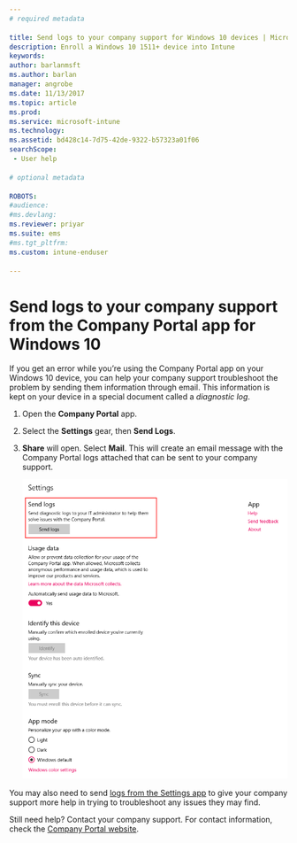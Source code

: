 ```yaml
---
# required metadata

title: Send logs to your company support for Windows 10 devices | Microsoft Docs
description: Enroll a Windows 10 1511+ device into Intune
keywords:
author: barlanmsft
ms.author: barlan
manager: angrobe
ms.date: 11/13/2017
ms.topic: article
ms.prod:
ms.service: microsoft-intune
ms.technology:
ms.assetid: bd428c14-7d75-42de-9322-b57323a01f06
searchScope:
 - User help

# optional metadata

ROBOTS:  
#audience:
#ms.devlang:
ms.reviewer: priyar
ms.suite: ems
#ms.tgt_pltfrm:
ms.custom: intune-enduser

---
```


# Send logs to your company support from the Company Portal app for Windows 10

If you get an error while you’re using the Company Portal app on your Windows 10 device, you can help your company support troubleshoot the problem by sending them information through email. This information is kept on your device in a special document called a _diagnostic log_.

1. Open the **Company Portal** app.
2. Select the **Settings** gear, then **Send Logs**.
3. **Share** will open. Select **Mail**. This will create an email message with the Company Portal logs attached that can be sent to your company support.

   ![The Send Logs dialog from the Company Portal app's Settings page. The link to click says "Send logs - Send diagnostic logs to your company support to help them solve issues within the Company Portal."](./media/w10-share-logs-after-1711.png)

You may also need to send [logs from the Settings app](send-logs-to-your-it-admin-settings-windows.md) to give your company support more help in trying to troubleshoot any issues they may find.

Still need help? Contact your company support. For contact information, check the [Company Portal website](https://portal.manage.microsoft.com#HelpDeskDialog).
